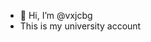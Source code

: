 - 👋 Hi, I’m @vxjcbg
- This is my university account

<!---
vxjcbg/vxjcbg is a ✨ special ✨ repository because its `README.md` (this file) appears on your GitHub profile.
You can click the Preview link to take a look at your changes.
--->
